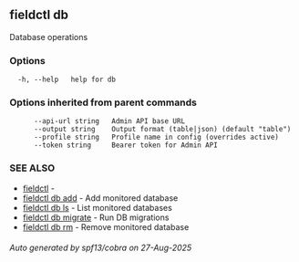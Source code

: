 ## fieldctl db

Database operations

### Options

```
  -h, --help   help for db
```

### Options inherited from parent commands

```
      --api-url string   Admin API base URL
      --output string    Output format (table|json) (default "table")
      --profile string   Profile name in config (overrides active)
      --token string     Bearer token for Admin API
```

### SEE ALSO

* [fieldctl](fieldctl.md)	 - 
* [fieldctl db add](fieldctl_db_add.md)	 - Add monitored database
* [fieldctl db ls](fieldctl_db_ls.md)	 - List monitored databases
* [fieldctl db migrate](fieldctl_db_migrate.md)	 - Run DB migrations
* [fieldctl db rm](fieldctl_db_rm.md)	 - Remove monitored database

###### Auto generated by spf13/cobra on 27-Aug-2025
